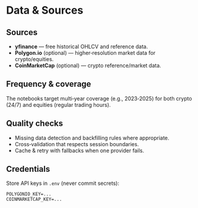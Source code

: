 # Data & Sources

## Sources

- **yfinance** — free historical OHLCV and reference data.  
- **Polygon.io** (optional) — higher‑resolution market data for crypto/equities.  
- **CoinMarketCap** (optional) — crypto reference/market data.

## Frequency & coverage

The notebooks target multi‑year coverage (e.g., 2023‑2025) for both crypto (24/7) and equities (regular trading hours).

## Quality checks

- Missing data detection and backfilling rules where appropriate.  
- Cross‑validation that respects session boundaries.  
- Cache & retry with fallbacks when one provider fails.

## Credentials

Store API keys in `.env` (never commit secrets):

```
POLYGONIO_KEY=...
COINMARKETCAP_KEY=...
```

